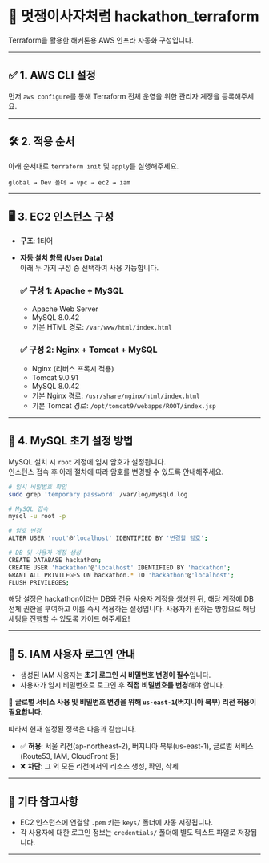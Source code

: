 # 🦁 멋쟁이사자처럼 hackathon_terraform

Terraform을 활용한 해커톤용 AWS 인프라 자동화 구성입니다.

---

## ✅ 1. AWS CLI 설정
먼저 `aws configure`를 통해 Terraform 전체 운영을 위한 관리자 계정을 등록해주세요.

---

## 🛠️ 2. 적용 순서
아래 순서대로 `terraform init` 및 `apply`를 실행해주세요.

```
global → Dev 폴더 → vpc → ec2 → iam
```
---

## 🖥️ 3. EC2 인스턴스 구성

- **구조**: 1티어

- **자동 설치 항목 (User Data)**  
  아래 두 가지 구성 중 선택하여 사용 가능합니다.

  ### ✅ 구성 1: Apache + MySQL
  - Apache Web Server
  - MySQL 8.0.42
  - 기본 HTML 경로: `/var/www/html/index.html`

  ### ✅ 구성 2: Nginx + Tomcat + MySQL
  - Nginx (리버스 프록시 적용)
  - Tomcat 9.0.91
  - MySQL 8.0.42
  - 기본 Nginx 경로: `/usr/share/nginx/html/index.html`
  - 기본 Tomcat 경로: `/opt/tomcat9/webapps/ROOT/index.jsp`

---

## 🔐 4. MySQL 초기 설정 방법

MySQL 설치 시 `root` 계정에 임시 암호가 설정됩니다.  
인스턴스 접속 후 아래 절차에 따라 암호를 변경할 수 있도록 안내해주세요.

```bash
# 임시 비밀번호 확인
sudo grep 'temporary password' /var/log/mysqld.log

# MySQL 접속
mysql -u root -p

# 암호 변경
ALTER USER 'root'@'localhost' IDENTIFIED BY '변경할 암호';

# DB 및 사용자 계정 생성
CREATE DATABASE hackathon;
CREATE USER 'hackathon'@'localhost' IDENTIFIED BY 'hackathon';
GRANT ALL PRIVILEGES ON hackathon.* TO 'hackathon'@'localhost';
FLUSH PRIVILEGES;
```

해당 설정은 hackathon이라는 DB와 전용 사용자 계정을 생성한 뒤, 해당 계정에 DB 전체 권한을 부여하고 이를 즉시 적용하는 설정입니다.
사용자가 원하는 방향으로 해당 세팅을 진행할 수 있도록 가이드 해주세요!

---

## 👤 5. IAM 사용자 로그인 안내

- 생성된 IAM 사용자는 **초기 로그인 시 비밀번호 변경이 필수**입니다.
- 사용자가 임시 비밀번호로 로그인 후 **직접 비밀번호를 변경**해야 합니다.

📌 **글로벌 서비스 사용 및 비밀번호 변경을 위해 `us-east-1`(버지니아 북부) 리전 허용이 필요합니다.**

따라서 현재 설정된 정책은 다음과 같습니다.
- ✅ **허용**: 서울 리전(ap-northeast-2), 버지니아 북부(us-east-1), 글로벌 서비스(Route53, IAM, CloudFront 등)
- ❌ **차단**: 그 외 모든 리전에서의 리소스 생성, 확인, 삭제

---

## 📎 기타 참고사항
- EC2 인스턴스에 연결할 `.pem` 키는 `keys/` 폴더에 자동 저장됩니다.
- 각 사용자에 대한 로그인 정보는 `credentials/` 폴더에 별도 텍스트 파일로 저장됩니다.

---